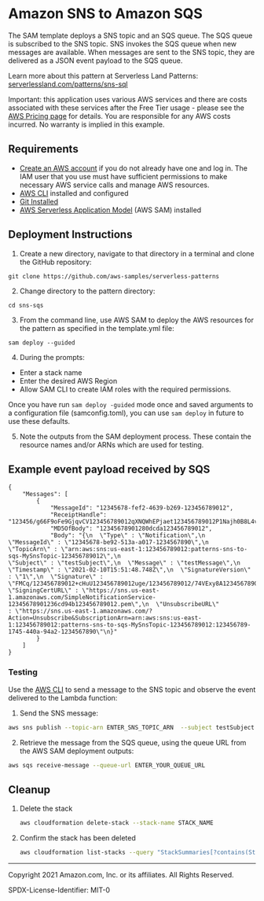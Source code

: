 # Amazon SNS to Amazon SQS

The SAM template deploys a SNS topic and an SQS queue. The SQS queue is subscribed to the SNS topic. SNS invokes the SQS queue when new messages are available. When messages are sent to the SNS topic, they are delivered as a JSON event payload to the SQS queue.

Learn more about this pattern at Serverless Land Patterns: [serverlessland.com/patterns/sns-sql](https://serverlessland.com/patterns/sns-sqs)

Important: this application uses various AWS services and there are costs associated with these services after the Free Tier usage - please see the [AWS Pricing page](https://aws.amazon.com/pricing/) for details. You are responsible for any AWS costs incurred. No warranty is implied in this example.

## Requirements

* [Create an AWS account](https://portal.aws.amazon.com/gp/aws/developer/registration/index.html) if you do not already have one and log in. The IAM user that you use must have sufficient permissions to make necessary AWS service calls and manage AWS resources.
* [AWS CLI](https://docs.aws.amazon.com/cli/latest/userguide/install-cliv2.html) installed and configured
* [Git Installed](https://git-scm.com/book/en/v2/Getting-Started-Installing-Git)
* [AWS Serverless Application Model](https://docs.aws.amazon.com/serverless-application-model/latest/developerguide/serverless-sam-cli-install.html) (AWS SAM) installed

## Deployment Instructions

1. Create a new directory, navigate to that directory in a terminal and clone the GitHub repository:

``` 
git clone https://github.com/aws-samples/serverless-patterns

```
2. Change directory to the pattern directory:
```
cd sns-sqs
```
3. From the command line, use AWS SAM to deploy the AWS resources for the pattern as specified in the template.yml file:
```
sam deploy --guided
```
4. During the prompts:
* Enter a stack name
* Enter the desired AWS Region
* Allow SAM CLI to create IAM roles with the required permissions.

Once you have run `sam deploy -guided` mode once and saved arguments to a configuration file (samconfig.toml), you can use `sam deploy` in future to use these defaults.

5. Note the outputs from the SAM deployment process. These contain the resource names and/or ARNs which are used for testing.

## Example event payload received by SQS

```
{
    "Messages": [
        {
            "MessageId": "12345678-fef2-4639-b269-123456789012",
            "ReceiptHandle": "123456/g66F9oFe9GjqvCV123456789012qXNQWhEPjaet123456789012P1Najh0B8L4v123456789012tMhDCW8+4HemB123456789012PzU2ZccaD+TRQA6eo123456789012FEz123456789012AeJt4q123456789012xVHh7nEtwEW6/123456789012a9uXzmVl123456789012YRr/slwbLOz3H41234567890129Okiu2rM12345678901231H/5wS123456789012SJsc6juhL5RLLtlJg7GyZcfekyHR7MpVOR123456789012pqh7pJNTa1nFZwfZS2Z123456789012Y0K5d+0xyglCvxfpmg+RzH0ZKIhxN123456789012Nn9PRiTl",
            "MD5OfBody": "12345678901280dcda123456789012",
            "Body": "{\n  \"Type\" : \"Notification\",\n  \"MessageId\" : \"12345678-be92-513a-a017-1234567890\",\n  \"TopicArn\" : \"arn:aws:sns:us-east-1:123456789012:patterns-sns-to-sqs-MySnsTopic-123456789012\",\n  
\"Subject\" : \"testSubject\",\n  \"Message\" : \"testMessage\",\n  \"Timestamp\" : \"2021-02-10T15:51:48.748Z\",\n  \"SignatureVersion\" : \"1\",\n  \"Signature\" : \"FMCq/123456789012+cHuU123456789012uge/123456789012/74VExy8A1234567890120LfxjMZvR123456789012pxk6YasI123456789012S7N/CM+qhHOs94lVfdu8zjauMMvRBfBL22qsU14iPB8DTHTuK766DT2IAh+eNTY123456789012u2c8D4gdzl123456789012rpqyf3j123456789012L+BIYpANf123456789012TjxeXNS+Mxh123456789012sq4cAjIqB7CA123456789012j+YpeK123456789012CMulNP282ME123456789012GjIUG6K65MKpA==\",\n  \"SigningCertURL\" : \"https://sns.us-east-1.amazonaws.com/SimpleNotificationService-12345678901236cd94b123456789012.pem\",\n  \"UnsubscribeURL\" 
: \"https://sns.us-east-1.amazonaws.com/?Action=Unsubscribe&SubscriptionArn=arn:aws:sns:us-east-1:123456789012:patterns-sns-to-sqs-MySnsTopic-123456789012:123456789-1745-440a-94a2-1234567890\"\n}"
        }
    ]
}
```
### Testing

Use the [AWS CLI](https://aws.amazon.com/cli/) to send a message to the SNS topic and observe the event delivered to the Lambda function:

1. Send the SNS message:

```bash
aws sns publish --topic-arn ENTER_SNS_TOPIC_ARN  --subject testSubject --message testMessage
```
2. Retrieve the message from the SQS queue, using the queue URL from the AWS SAM deployment outputs:
```bash
aws sqs receive-message --queue-url ENTER_YOUR_QUEUE_URL
```

## Cleanup
 
1. Delete the stack
    ```bash
    aws cloudformation delete-stack --stack-name STACK_NAME
    ```
1. Confirm the stack has been deleted
    ```bash
    aws cloudformation list-stacks --query "StackSummaries[?contains(StackName,'STACK_NAME')].StackStatus"
    ```
----
Copyright 2021 Amazon.com, Inc. or its affiliates. All Rights Reserved.

SPDX-License-Identifier: MIT-0
